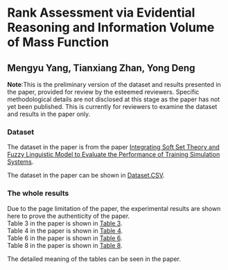# Rank Assessment via Evidential Reasoning and Information Volume of Mass Function
## Mengyu Yang, Tianxiang Zhan, Yong Deng

**Note**:This is the preliminary version of the dataset and results presented in the paper, provided for review by the esteemed reviewers. Specific methodological details are not disclosed at this stage as the paper has not yet been published. This is currently for reviewers to examine the dataset and results in the paper only.
### Dataset
The dataset in the paper is from the paper
<a href="https://journals.plos.org/plosone/article?id=10.1371/journal.pone.0162092">Integrating Soft Set Theory and Fuzzy Linguistic Model to Evaluate the Performance of Training Simulation Systems</a>.

The dataset in the paper can be shown in <a href="./Dataset.CSV">Dataset.CSV</a>. 

### The whole results
Due to the page limitation of the paper, the experimental results are shown here to prove the authenticity of the paper.<br>
Table 3 in the paper is shown in <a href="Table3">Table 3</a>.<br>
Table 4 in the paper is shown in <a href="Table4">Table 4</a>.<br>
Table 6 in the paper is shown in <a href="Table6">Table 6</a>.<br>
Table 8 in the paper is shown in <a href="Table8">Table 8</a>.<br>

The detailed meaning of the tables can be seen in the paper.